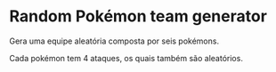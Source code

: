 # Random Pokémon team generator

Gera uma equipe aleatória composta por seis pokémons.

Cada pokémon tem 4 ataques, os quais também são aleatórios.
